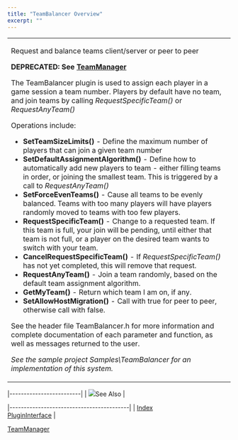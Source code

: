 ```yaml
---
title: "TeamBalancer Overview"
excerpt: ""
---
```

<table>
<colgroup>
<col width="100%" />
</colgroup>
<tbody>
<tr class="odd">
<td align="left"><p><span class="RakNetBlueHeader">Request and balance teams client/server or peer to peer</span></p>
<p><strong>DEPRECATED: See <a href="teammanager.html">TeamManager</a></strong></p>
<p>The TeamBalancer plugin is used to assign each player in a game session a team number. Players by default have no team, and join teams by calling <em>RequestSpecificTeam()</em> or <em>RequestAnyTeam()</em></p>
<p>Operations include:</p>
<ul>
<li><strong>SetTeamSizeLimits()</strong> - Define the maximum number of players that can join a given team number</li>
<li><strong>SetDefaultAssignmentAlgorithm()</strong> - Define how to automatically add new players to team - either filling teams in order, or joining the smallest team. This is triggered by a call to <em>RequestAnyTeam()</em></li>
<li><strong>SetForceEvenTeams()</strong> - Cause all teams to be evenly balanced. Teams with too many players will have players randomly moved to teams with too few players.</li>
<li><strong>RequestSpecificTeam()</strong> - Change to a requested team. If this team is full, your join will be pending, until either that team is not full, or a player on the desired team wants to switch with your team.</li>
<li><strong>CancelRequestSpecificTeam()</strong> - If <em>RequestSpecificTeam()</em> has not yet completed, this will remove that request.</li>
<li><strong>RequestAnyTeam()</strong> - Join a team randomly, based on the default team assignment algorithm.</li>
<li><strong>GetMyTeam()</strong> - Return which team I am on, if any.</li>
<li><strong>SetAllowHostMigration()</strong> - Call with true for peer to peer, otherwise call with false.</li>
</ul>
<p>See the header file TeamBalancer.h for more information and complete documentation of each parameter and function, as well as messages returned to the user.</p>
<p><em>See the sample project Samples\TeamBalancer for an implementation of this system.</em></p></td>
</tr>
</tbody>
</table>

|-------------------------|
| ![](spacer.gif)See Also |

|------------------------------------------|
| [Index](index.html)                      
  [PluginInterface](plugininterface.html)  |

[TeamManager](teammanager.html)